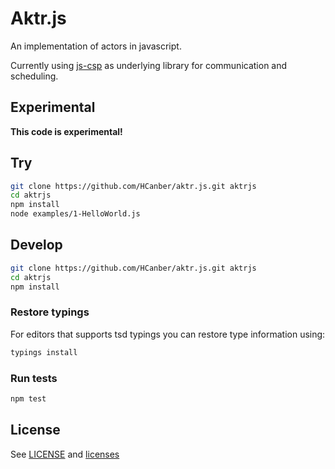 # Aktr.js

An implementation of actors in javascript.

Currently using [js-csp](https://github.com/ubolonton/js-csp) as underlying library for communication and scheduling.

## Experimental

__This code is experimental!__

## Try

``` sh
git clone https://github.com/HCanber/aktr.js.git aktrjs
cd aktrjs
npm install
node examples/1-HelloWorld.js
```

## Develop

``` sh
git clone https://github.com/HCanber/aktr.js.git aktrjs
cd aktrjs
npm install
```

### Restore typings

For editors that supports tsd typings you can restore type information using:

``` sh
typings install
```

### Run tests

``` sh
npm test
```

## License

See [LICENSE](LICENSE.md) and [licenses](licenses/)
